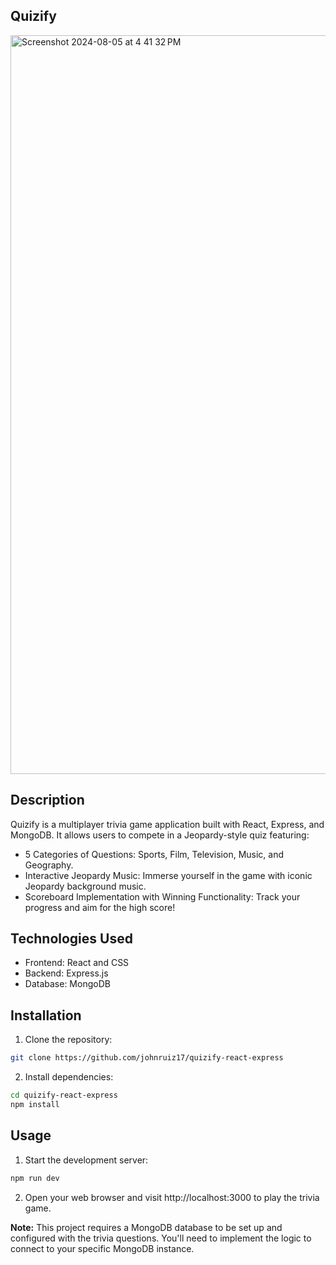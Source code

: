 ## Quizify
<img width="1182" alt="Screenshot 2024-08-05 at 4 41 32 PM" src="https://github.com/user-attachments/assets/8a8b6f47-9dff-41cf-9a4f-8f7566c757ab">

## Description
Quizify is a multiplayer trivia game application built with React, Express, and MongoDB. It allows users to compete in a Jeopardy-style quiz featuring:

* 5 Categories of Questions: Sports, Film, Television, Music, and Geography.
* Interactive Jeopardy Music: Immerse yourself in the game with iconic Jeopardy background music.
* Scoreboard Implementation with Winning Functionality: Track your progress and aim for the high score!

## Technologies Used
* Frontend: React and CSS
* Backend: Express.js
* Database: MongoDB

## Installation
1. Clone the repository:

```Bash
git clone https://github.com/johnruiz17/quizify-react-express
```

2. Install dependencies:

```Bash
cd quizify-react-express
npm install
```

## Usage
1. Start the development server:

```Bash
npm run dev
```

2. Open your web browser and visit http://localhost:3000 to play the trivia game.   

**Note:** This project requires a MongoDB database to be set up and configured with the trivia questions. You'll need to implement the logic to connect to your specific MongoDB instance.
